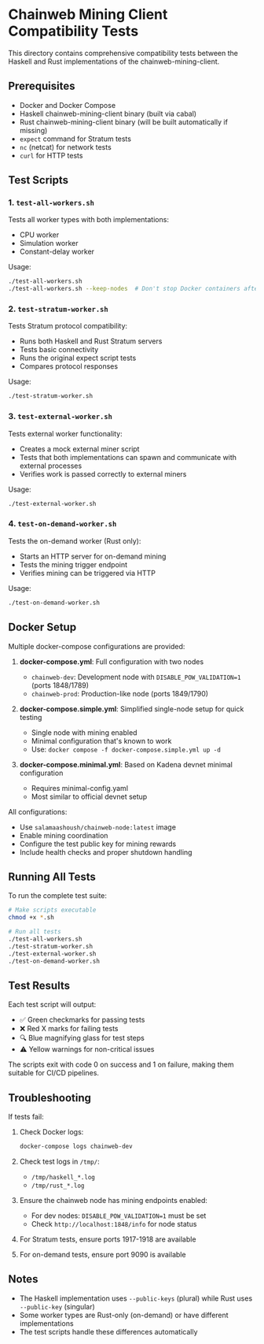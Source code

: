 # Chainweb Mining Client Compatibility Tests

This directory contains comprehensive compatibility tests between the Haskell and Rust implementations of the chainweb-mining-client.

## Prerequisites

- Docker and Docker Compose
- Haskell chainweb-mining-client binary (built via cabal)
- Rust chainweb-mining-client binary (will be built automatically if missing)
- `expect` command for Stratum tests
- `nc` (netcat) for network tests
- `curl` for HTTP tests

## Test Scripts

### 1. `test-all-workers.sh`
Tests all worker types with both implementations:
- CPU worker
- Simulation worker  
- Constant-delay worker

Usage:
```bash
./test-all-workers.sh
./test-all-workers.sh --keep-nodes  # Don't stop Docker containers after tests
```

### 2. `test-stratum-worker.sh`
Tests Stratum protocol compatibility:
- Runs both Haskell and Rust Stratum servers
- Tests basic connectivity
- Runs the original expect script tests
- Compares protocol responses

Usage:
```bash
./test-stratum-worker.sh
```

### 3. `test-external-worker.sh`
Tests external worker functionality:
- Creates a mock external miner script
- Tests that both implementations can spawn and communicate with external processes
- Verifies work is passed correctly to external miners

Usage:
```bash
./test-external-worker.sh
```

### 4. `test-on-demand-worker.sh`
Tests the on-demand worker (Rust only):
- Starts an HTTP server for on-demand mining
- Tests the mining trigger endpoint
- Verifies mining can be triggered via HTTP

Usage:
```bash
./test-on-demand-worker.sh
```

## Docker Setup

Multiple docker-compose configurations are provided:

1. **docker-compose.yml**: Full configuration with two nodes
   - `chainweb-dev`: Development node with `DISABLE_POW_VALIDATION=1` (ports 1848/1789)
   - `chainweb-prod`: Production-like node (ports 1849/1790)

2. **docker-compose.simple.yml**: Simplified single-node setup for quick testing
   - Single node with mining enabled
   - Minimal configuration that's known to work
   - Use: `docker compose -f docker-compose.simple.yml up -d`

3. **docker-compose.minimal.yml**: Based on Kadena devnet minimal configuration
   - Requires minimal-config.yaml
   - Most similar to official devnet setup

All configurations:
- Use `salamaashoush/chainweb-node:latest` image
- Enable mining coordination
- Configure the test public key for mining rewards
- Include health checks and proper shutdown handling

## Running All Tests

To run the complete test suite:

```bash
# Make scripts executable
chmod +x *.sh

# Run all tests
./test-all-workers.sh
./test-stratum-worker.sh
./test-external-worker.sh
./test-on-demand-worker.sh
```

## Test Results

Each test script will output:
- ✅ Green checkmarks for passing tests
- ❌ Red X marks for failing tests
- 🔍 Blue magnifying glass for test steps
- ⚠️  Yellow warnings for non-critical issues

The scripts exit with code 0 on success and 1 on failure, making them suitable for CI/CD pipelines.

## Troubleshooting

If tests fail:

1. Check Docker logs:
   ```bash
   docker-compose logs chainweb-dev
   ```

2. Check test logs in `/tmp/`:
   - `/tmp/haskell_*.log`
   - `/tmp/rust_*.log`

3. Ensure the chainweb node has mining endpoints enabled:
   - For dev nodes: `DISABLE_POW_VALIDATION=1` must be set
   - Check `http://localhost:1848/info` for node status

4. For Stratum tests, ensure ports 1917-1918 are available

5. For on-demand tests, ensure port 9090 is available

## Notes

- The Haskell implementation uses `--public-keys` (plural) while Rust uses `--public-key` (singular)
- Some worker types are Rust-only (on-demand) or have different implementations
- The test scripts handle these differences automatically